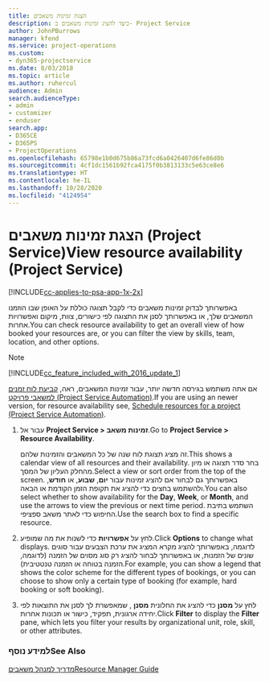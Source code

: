 ```yaml
---
title: ‏‫הצגת זמינות משאבים
description: כיצד להציג זמינות משאבים ב- Project Service
author: JohnPBurrows
manager: kfend
ms.service: project-operations
ms.custom:
- dyn365-projectservice
ms.date: 8/03/2018
ms.topic: article
ms.author: ruhercul
audience: Admin
search.audienceType:
- admin
- customizer
- enduser
search.app:
- D365CE
- D365PS
- ProjectOperations
ms.openlocfilehash: 65798e1b0d675b86a73fcd6a0426407d6fe86d0b
ms.sourcegitcommit: 4cf1dc1561b92fca4175f0b3813133c5e63ce8e6
ms.translationtype: HT
ms.contentlocale: he-IL
ms.lasthandoff: 10/28/2020
ms.locfileid: "4124954"
---
```

# <a name="view-resource-availability-project-service"></a><span data-ttu-id="c9312-103">הצגת זמינות משאבים (Project Service)</span><span class="sxs-lookup"><span data-stu-id="c9312-103">View resource availability (Project Service)</span></span>

[!INCLUDE[cc-applies-to-psa-app-1x-2x](../includes/cc-applies-to-psa-app-1x-2x.md)]

<span data-ttu-id="c9312-104">באפשרותך לבדוק זמינות משאבים כדי לקבל תצוגה כוללת על האופן שבו הוזמנו המשאבים שלך, או באפשרותך לסנן את התצוגה לפי כישורים, צוות, מיקום ואפשרויות אחרות.</span><span class="sxs-lookup"><span data-stu-id="c9312-104">You can check resource availability to get an overall view of how booked your resources are, or you can filter the view by skills, team, location, and other options.</span></span>  
  
> [!NOTE]
> [!INCLUDE[cc_feature_included_with_2016_update_1](../includes/cc-feature-included-with-2016-update-1.md)]  
> 
>  <span data-ttu-id="c9312-105">אם אתה משתמש בגירסה חדשה יותר, עבור זמינות המשאבים, ראה, [קביעת לוח זמנים למשאבי פרויקט (Project Service Automation)](../psa/schedule-resources-project.md).</span><span class="sxs-lookup"><span data-stu-id="c9312-105">If you are using an newer version, for resource availability see, [Schedule resources for a project (Project Service Automation)](../psa/schedule-resources-project.md).</span></span>  

1. <span data-ttu-id="c9312-106">עבור אל **Project Service > זמינות משאב**.</span><span class="sxs-lookup"><span data-stu-id="c9312-106">Go to **Project Service > Resource Availability**.</span></span>  

    <span data-ttu-id="c9312-107">זה מציג תצוגת לוח שנה של כל המשאבים והזמינות שלהם.</span><span class="sxs-lookup"><span data-stu-id="c9312-107">This shows a calendar view of all resources and their availability.</span></span> <span data-ttu-id="c9312-108">בחר סדר תצוגה או מיון מהחלק העליון של המסך.</span><span class="sxs-lookup"><span data-stu-id="c9312-108">Select a view or sort order from the top of the screen.</span></span> <span data-ttu-id="c9312-109">באפשרותך גם לבחור אם להציג זמינות עבור **יום**, **שבוע**, או **חודש**, ולהשתמש בחצים כדי להציג את תקופת הזמן הקודמת או הבאה.</span><span class="sxs-lookup"><span data-stu-id="c9312-109">You can also select whether to show availability for the **Day**, **Week**, or **Month**, and use the arrows to view the previous or next time period.</span></span> <span data-ttu-id="c9312-110">השתמש בתיבת החיפוש כדי לאתר משאב ספציפי.</span><span class="sxs-lookup"><span data-stu-id="c9312-110">Use the search box to find a specific resource.</span></span>  

2. <span data-ttu-id="c9312-111">לחץ על **אפשרויות** כדי לשנות את מה שמופיע.</span><span class="sxs-lookup"><span data-stu-id="c9312-111">Click **Options** to change what displays.</span></span> <span data-ttu-id="c9312-112">לדוגמה, באפשרותך להציג מקרא המציג את ערכת הצבעים עבור סוגים שונים של הזמנות, או באפשרותך לבחור להציג רק סוג מסוים של הזמנה (לדוגמה, הזמנה בטוחה או הזמנה טנטטיבית‬‬).</span><span class="sxs-lookup"><span data-stu-id="c9312-112">For example, you can show a legend that shows the color scheme for the different types of bookings, or you can choose to show only a certain type of booking (for example, hard booking or soft booking).</span></span>  

3. <span data-ttu-id="c9312-113">לחץ על **מסנן** כדי להציג את החלונית **מסנן** , שמאפשרת לך לסנן את התוצאות לפי יחידה ארגונית, תפקיד, כישור או תכונות אחרות.</span><span class="sxs-lookup"><span data-stu-id="c9312-113">Click **Filter** to display the **Filter** pane, which lets you filter your results by organizational unit, role, skill, or other attributes.</span></span>  

### <a name="see-also"></a><span data-ttu-id="c9312-114">למידע נוסף</span><span class="sxs-lookup"><span data-stu-id="c9312-114">See Also</span></span>  
 [<span data-ttu-id="c9312-115">מדריך למנהל משאבים</span><span class="sxs-lookup"><span data-stu-id="c9312-115">Resource Manager Guide</span></span>](../psa/resource-manager-guide.md)
